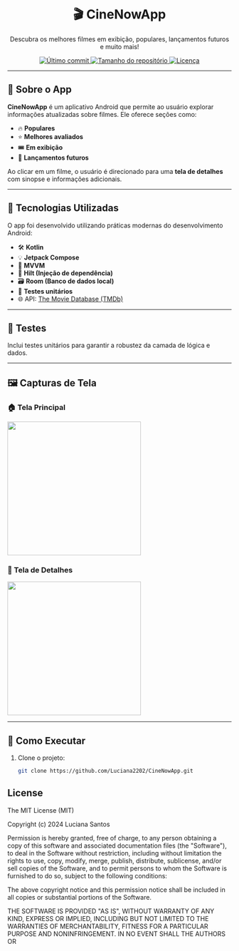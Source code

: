 <h1 align="center">🎬 CineNowApp</h1>
<p align="center">Descubra os melhores filmes em exibição, populares, lançamentos futuros e muito mais!</p>

<p align="center">
  <a href="https://github.com/Luciana2202/CineNowApp">
    <img alt="Último commit" src="https://img.shields.io/github/last-commit/Luciana2202/CineNowApp?color=purple" />
  </a>
  <a href="https://github.com/Luciana2202/CineNowApp">
    <img alt="Tamanho do repositório" src="https://img.shields.io/github/repo-size/Luciana2202/CineNowApp" />
  </a>
  <a href="https://github.com/Luciana2202/CineNowApp/blob/main/LICENSE">
    <img alt="Licença" src="https://img.shields.io/github/license/Luciana2202/CineNowApp" />
  </a>
</p>

---

## 📱 Sobre o App

**CineNowApp** é um aplicativo Android que permite ao usuário explorar informações atualizadas sobre filmes. Ele oferece seções como:

- 🔥 **Populares**
- ⭐ **Melhores avaliados**
- 🎟️ **Em exibição**
- 📅 **Lançamentos futuros**

Ao clicar em um filme, o usuário é direcionado para uma **tela de detalhes** com sinopse e informações adicionais.

---

## 🧰 Tecnologias Utilizadas

O app foi desenvolvido utilizando práticas modernas do desenvolvimento Android:

- 🛠️ **Kotlin**
- 💡 **Jetpack Compose**
- 🧩 **MVVM**
- 💉 **Hilt (Injeção de dependência)**
- 🗃️ **Room (Banco de dados local)**
- 🧪 **Testes unitários**
- 🌐 API: [The Movie Database (TMDb)](https://www.themoviedb.org/)

---

## 🧪 Testes

Inclui testes unitários para garantir a robustez da camada de lógica e dados.

---

## 🖼️ Capturas de Tela

### 🏠 Tela Principal
<img src="images/tela_principal.png" width="300"/>

### 📄 Tela de Detalhes
<img src="images/tela_detalhes.png" width="300"/>

---

## 🚀 Como Executar

1. Clone o projeto:
   ```bash
   git clone https://github.com/Luciana2202/CineNowApp.git

## License
The MIT License (MIT)

Copyright (c) 2024 Luciana Santos

Permission is hereby granted, free of charge, to any person obtaining a copy of
this software and associated documentation files (the "Software"), to deal in
the Software without restriction, including without limitation the rights to
use, copy, modify, merge, publish, distribute, sublicense, and/or sell copies of
the Software, and to permit persons to whom the Software is furnished to do so,
subject to the following conditions:

The above copyright notice and this permission notice shall be included in all
copies or substantial portions of the Software.

THE SOFTWARE IS PROVIDED "AS IS", WITHOUT WARRANTY OF ANY KIND, EXPRESS OR
IMPLIED, INCLUDING BUT NOT LIMITED TO THE WARRANTIES OF MERCHANTABILITY, FITNESS
FOR A PARTICULAR PURPOSE AND NONINFRINGEMENT. IN NO EVENT SHALL THE AUTHORS OR
